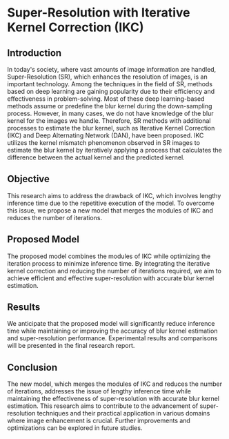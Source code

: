 # Super-Resolution with Iterative Kernel Correction (IKC)

## Introduction
In today's society, where vast amounts of image information are handled, Super-Resolution (SR), which enhances the resolution of images, is an important technology. Among the techniques in the field of SR, methods based on deep learning are gaining popularity due to their efficiency and effectiveness in problem-solving. Most of these deep learning-based methods assume or predefine the blur kernel during the down-sampling process. However, in many cases, we do not have knowledge of the blur kernel for the images we handle. Therefore, SR methods with additional processes to estimate the blur kernel, such as Iterative Kernel Correction (IKC) and Deep Alternating Network (DAN), have been proposed. IKC utilizes the kernel mismatch phenomenon observed in SR images to estimate the blur kernel by iteratively applying a process that calculates the difference between the actual kernel and the predicted kernel. 

## Objective
This research aims to address the drawback of IKC, which involves lengthy inference time due to the repetitive execution of the model. To overcome this issue, we propose a new model that merges the modules of IKC and reduces the number of iterations.

## Proposed Model
The proposed model combines the modules of IKC while optimizing the iteration process to minimize inference time. By integrating the iterative kernel correction and reducing the number of iterations required, we aim to achieve efficient and effective super-resolution with accurate blur kernel estimation.

## Results
We anticipate that the proposed model will significantly reduce inference time while maintaining or improving the accuracy of blur kernel estimation and super-resolution performance. Experimental results and comparisons will be presented in the final research report.

## Conclusion
The new model, which merges the modules of IKC and reduces the number of iterations, addresses the issue of lengthy inference time while maintaining the effectiveness of super-resolution with accurate blur kernel estimation. This research aims to contribute to the advancement of super-resolution techniques and their practical application in various domains where image enhancement is crucial. Further improvements and optimizations can be explored in future studies.
